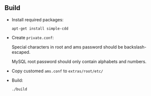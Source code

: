 Build
-----
* Install required packages:

	```
	apt-get install simple-cdd
	```

* Create `private.conf`:

	Special characters in root and ams password should be backslash-escaped.

	MySQL root password should only contain alphabets and numbers.

* Copy customed `ams.conf` to `extras/root/etc/`

* Build:

	```
	./build
	```
